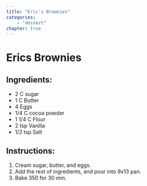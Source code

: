 ```yaml
---
title: "Eric's Brownies"
categories:
    - "dessert"
chapter: true
---
```

# Erics Brownies

## Ingredients:

- 2 C sugar
- 1 C Butter
- 4 Eggs
- 1/4 C cocoa powder
- 1 1/4 C Flour
- 2 tsp Vanilla
- 1/2 tsp Salt

## Instructions:

1. Cream sugar, butter, and eggs. 
2. Add the rest of ingredients, and pour into 9x13 pan. 
3. Bake 350 for 30 min.

